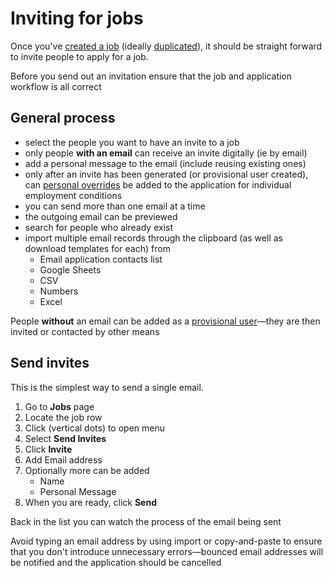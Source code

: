 # Inviting for jobs

Once you've [created a job](creating-a-job.md) (ideally [duplicated](duplicate-a-job.md)), it should be straight forward to invite people to apply for a job. 

<prompt>

Before you send out an invitation ensure that the job and application workflow is all correct

</prompt>

<box>

## General process

* select the people you want to have an invite to a job
* only people **with an email** can receive an invite digitally (ie by email)
* add a personal message to the email (include reusing existing ones)
* only after an invite has been generated (or provisional user created), can [personal overrides](creating-individual-employment-conditions) be added to the application for individual employment conditions
* you can send more than one email at a time
* the outgoing email can be previewed
* search for people who already exist
* import multiple email records through the clipboard (as well as download templates for each) from
  * Email application contacts list 
  * Google Sheets
  * CSV
  * Numbers
  * Excel 

<prompt>

People **without** an email can be added as a [provisional user](provisional-user.md)—they are then invited or contacted by other means

</prompt>

</box>

<div class="ui-instructions">

## Send invites

This is the simplest way to send a single email.

1. Go to **Jobs** page
2. Locate the job row <span class="mdi mdi-checkbox-marked-outline"></span>
3. Click <span class="mdi mdi-dots-vertical"/> (vertical dots) to open menu
4. Select **Send Invites**
5. Click **Invite**
6. Add Email address 
7. Optionally more can be added
   * Name
   * Personal Message
8. When you are ready, click **Send**

Back in the list you can watch the process of the email being sent

<prompt>

Avoid typing an email address by using import or copy-and-paste to ensure that you don't introduce unnecessary errors—bounced email addresses will be notified and the application should be cancelled

</prompt>

</div>
